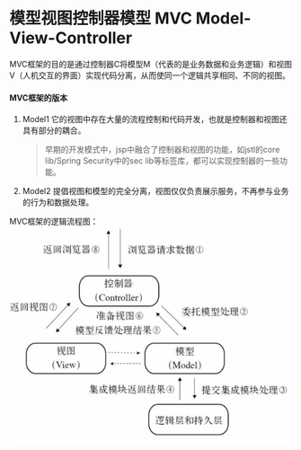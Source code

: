 # 模型视图控制器模型 MVC Model-View-Controller

MVC框架的目的是通过控制器C将模型M（代表的是业务数据和业务逻辑）和视图V（人机交互的界面）实现代码分离，从而使同一个逻辑共享相同、不同的视图。

#### MVC框架的版本
1. Model1 它的视图中存在大量的流程控制和代码开发，也就是控制器和视图还具有部分的耦合。        
   > 早期的开发模式中，jsp中融合了控制器和视图的功能，如jstl的core lib/Spring Security中的sec lib等标签库，都可以实现控制器的一些功能。
2. Model2 提倡视图和模型的完全分离，视图仅仅负责展示服务，不再参与业务的行为和数据处理。

MVC框架的逻辑流程图：
    ![avatar](mvc.png)